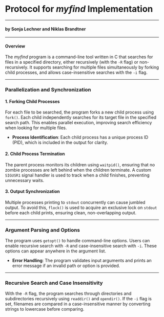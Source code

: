 # Protocol for *myfind* Implementation

---

#### by Sonja Lechner and Niklas Brandtner

---

#### Overview

The *myfind* program is a command-line tool written in C that searches for files in a specified directory, either recursively (with the `-R` flag) or non-recursively. It supports searching for multiple files simultaneously by forking child processes, and allows case-insensitive searches with the `-i` flag.

------

### Parallelization and Synchronization

#### **1. Forking Child Processes**

For each file to be searched, the program forks a new child process using `fork()`. Each child independently searches for its target file in the specified search path. This enables parallel execution, improving search efficiency when looking for multiple files.

- **Process Identification**: Each child process has a unique process ID (PID), which is included in the output for clarity.

#### **2. Child Process Termination**

The parent process monitors its children using `waitpid()`, ensuring that no zombie processes are left behind when the children terminate. A custom `SIGUSR1` signal handler is used to track when a child finishes, preventing unnecessary waits.

#### **3. Output Synchronization**

Multiple processes printing to `stdout` concurrently can cause jumbled output. To avoid this, `flock()` is used to acquire an exclusive lock on `stdout` before each child prints, ensuring clean, non-overlapping output.

------

### Argument Parsing and Options

The program uses `getopt()` to handle command-line options. Users can enable recursive search with `-R` and case-insensitive search with `-i`. These options can appear anywhere in the argument list.

- **Error Handling**: The program validates input arguments and prints an error message if an invalid path or option is provided.

------

### Recursive Search and Case Insensitivity

With the `-R` flag, the program searches through directories and subdirectories recursively using `readdir()` and `opendir()`. If the `-i` flag is set, filenames are compared in a case-insensitive manner by converting strings to lowercase before comparing.
